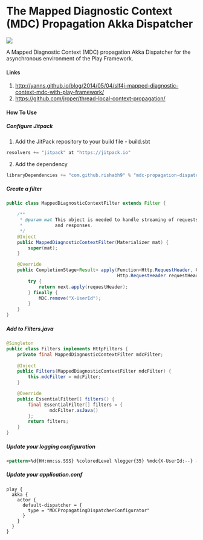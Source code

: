 The Mapped Diagnostic Context (MDC) Propagation Akka Dispatcher
=============

[![](https://jitpack.io/v/rishabh9/mdc-propagation-dispatcher.svg)](https://jitpack.io/#rishabh9/mdc-propagation-dispatcher)

A Mapped Diagnostic Context (MDC) propagation Akka Dispatcher for the asynchronous environment of the Play Framework.

#### Links
1. http://yanns.github.io/blog/2014/05/04/slf4j-mapped-diagnostic-context-mdc-with-play-framework/
2. https://github.com/jroper/thread-local-context-propagation/

#### How To Use

##### Configure Jitpack
1. Add the JitPack repository to your build file - build.sbt
```scala
resolvers += "jitpack" at "https://jitpack.io"
```
2. Add the dependency
```scala
libraryDependencies += "com.github.rishabh9" % "mdc-propagation-dispatcher" % "v0.0.1"	
```

##### Create a filter
```java
public class MappedDiagnosticContextFilter extends Filter {

    /**
     * @param mat This object is needed to handle streaming of requests
     *            and responses.
     */
    @Inject
    public MappedDiagnosticContextFilter(Materializer mat) {
        super(mat);
    }

    @Override
    public CompletionStage<Result> apply(Function<Http.RequestHeader, CompletionStage<Result>> next,
                                         Http.RequestHeader requestHeader) {
        try {
            return next.apply(requestHeader);
        } finally {
            MDC.remove("X-UserId");
        }
    }
}
```

##### Add to Filters.java
```java
@Singleton
public class Filters implements HttpFilters {
    private final MappedDiagnosticContextFilter mdcFilter;
    
    @Inject
    public Filters(MappedDiagnosticContextFilter mdcFilter) {
        this.mdcFilter = mdcFilter;
    }

    @Override
    public EssentialFilter[] filters() {
        final EssentialFilter[] filters = {
                mdcFilter.asJava()
        };
        return filters;
    }
}
```

##### Update your logging configuration
```xml
<pattern>%d{HH:mm:ss.SSS} %coloredLevel %logger{35} %mdc{X-UserId:--} - %msg%n%rootException</pattern>
```

##### Update your application.conf
```hocon
play {
  akka {
    actor {
      default-dispatcher = {
        type = "MDCPropagatingDispatcherConfigurator"
      }
    }
  }
}
```